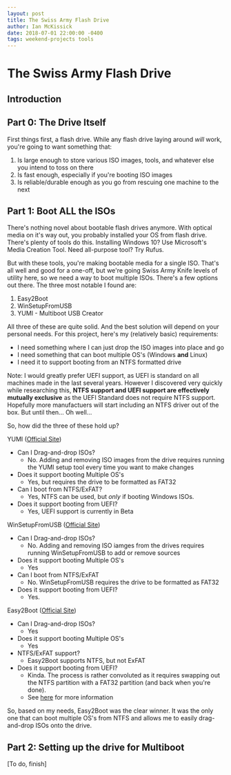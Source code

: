 ```yaml
---
layout: post
title: The Swiss Army Flash Drive
author: Ian McKissick
date: 2018-07-01 22:00:00 -0400
tags: weekend-projects tools
---
```


# The Swiss Army Flash Drive

## Introduction

## Part 0: The Drive Itself

First things first, a flash drive. While any flash drive laying around  _will_ work, you're going to want something that:

1. Is large enough to store various ISO images, tools, and whatever else you intend to toss on there
2. Is fast enough, especially if you're booting ISO images
3. Is reliable/durable enough as you go from rescuing one machine to the next

## Part 1: Boot ALL the ISOs

There's nothing novel about bootable flash drives anymore. With optical media on it's way out, you probably installed your OS from flash drive. There's plenty of tools do this. Installing Windows 10? Use Microsoft's Media Creation Tool. Need all-purpose tool? Try Rufus.

But with these tools, you're making bootable media for a single ISO. That's all well and good for a one-off, but we're going Swiss Army Knife levels of utility here, so we need a way to boot multiple ISOs. There's a few options out there. The three most notable I found are:

1. Easy2Boot
2. WinSetupFromUSB
3. YUMI - Multiboot USB Creator

All three of these are quite solid. And the best solution will depend on your personal needs. For this project, here's my (relatively basic) requirements:

* I need something where I can just drop the ISO images into place and go
* I need something that can boot multiple OS's (Windows **and** Linux)
* I need it to support booting from an NTFS formatted drive

Note: I would greatly prefer UEFI support, as UEFI is standard on all machines made in the last several years.
However I discovered very quickly while researching this, **NTFS support and UEFI support are effectively mutually exclusive** as the UEFI Standard does not require NTFS support.
Hopefully more manufactuers will start including an NTFS driver out of the box. But until then... Oh well...

So, how did the three of these hold up?

YUMI ([Official Site](https://www.pendrivelinux.com/yumi-multiboot-usb-creator/))

* Can I Drag-and-drop ISOs?
  * No. Adding and removing ISO images from the drive requires running the YUMI setup tool every time you want to make changes
* Does it support booting Multiple OS's
  * Yes, but requires the drive to be formatted as FAT32
* Can I boot from NTFS/ExFAT?
  * Yes, NTFS can be used, but _only_ if booting Windows ISOs.
* Does it support booting from UEFI?
  * Yes, UEFI support is currently in Beta

WinSetupFromUSB ([Official Site](http://www.winsetupfromusb.com))

* Can I Drag-and-drop ISOs?
  * No. Adding and removing ISO iamges from the drives requires running WinSetupFromUSB to add or remove sources
* Does it support booting Multiple OS's
  * Yes
* Can I boot from NTFS/ExFAT
  * No. WinSetupFromUSB requires the drive to be formatted as FAT32
* Does it support booting from UEFI?
  * Yes.

Easy2Boot ([Official Site](http://www.easy2boot.com))

* Can I Drag-and-drop ISOs?
  * Yes
* Does it support booting Multiple OS's
  * Yes
* NTFS/ExFAT support?
  * Easy2Boot supports NTFS, but not ExFAT
* Does it support booting from UEFI?
  * Kinda. The process is rather convoluted as it requires swapping out the NTFS partition with a FAT32 partition (and back when you're done).
  * See [here](http://www.easy2boot.com/useful-things-to-know/) for more information

So, based on my needs, Easy2Boot was the clear winner. It was the only one that can boot multiple OS's from NTFS and allows me to easily drag-and-drop ISOs onto the drive.

## Part 2: Setting up the drive for Multiboot

[To do, finish]